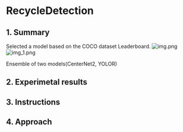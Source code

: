 # RecycleDetection

## 1. Summary
Selected a model based on the COCO dataset Leaderboard.
![img.png](images/img.png)
![img_1.png](images/img_1.png)

Ensemble of two models(CenterNet2, YOLOR)


## 2. Experimetal results
## 3. Instructions
## 4. Approach